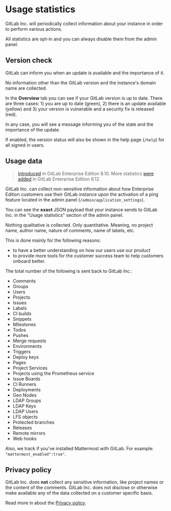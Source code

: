 # Usage statistics

GitLab Inc. will periodically collect information about your instance in order
to perform various actions.

All statistics are opt-in and you can always disable them from the admin panel.

## Version check

GitLab can inform you when an update is available and the importance of it.

No information other than the GitLab version and the instance's domain name
are collected.

In the **Overview** tab you can see if your GitLab version is up to date. There
are three cases: 1) you are up to date (green), 2) there is an update available
(yellow) and 3) your version is vulnerable and a security fix is released (red).

In any case, you will see a message informing you of the state and the
importance of the update.

If enabled, the version status will also be shown in the help page (`/help`)
for all signed in users.

## Usage data

> [Introduced][ee-557] in GitLab Enterprise Edition 8.10. More statistics
[were added][ee-735] in GitLab Enterprise Edition 8.12.

GitLab Inc. can collect non-sensitive information about how Enterprise Edition
customers use their GitLab instance upon the activation of a ping feature
located in the admin panel (`/admin/application_settings`).

You can see the **exact** JSON payload that your instance sends to GitLab Inc.
in the "Usage statistics" section of the admin panel.

Nothing qualitative is collected. Only quantitative. Meaning, no project name,
author name, nature of comments, name of labels, etc.

This is done mainly for the following reasons:

- to have a better understanding on how our users use our product
- to provide more tools for the customer success team to help customers onboard
  better.

The total number of the following is sent back to GitLab Inc.:

- Comments
- Groups
- Users
- Projects
- Issues
- Labels
- CI builds
- Snippets
- Milestones
- Todos
- Pushes
- Merge requests
- Environments
- Triggers
- Deploy keys
- Pages
- Project Services
- Projects using the Prometheus service
- Issue Boards
- CI Runners
- Deployments
- Geo Nodes
- LDAP Groups
- LDAP Keys
- LDAP Users
- LFS objects
- Protected branches
- Releases
- Remote mirrors
- Web hooks

Also, we track if you've installed Mattermost with GitLab.
For example: `"mattermost_enabled":true"`.

## Privacy policy

GitLab Inc. does **not** collect any sensitive information, like project names
or the content of the comments. GitLab Inc. does not disclose or otherwise make
available any of the data collected on a customer specific basis.

Read more in about the [Privacy policy](https://about.gitlab.com/privacy).

[ee-557]: https://gitlab.com/gitlab-org/gitlab-ee/merge_requests/557
[ee-735]: https://gitlab.com/gitlab-org/gitlab-ee/merge_requests/735
